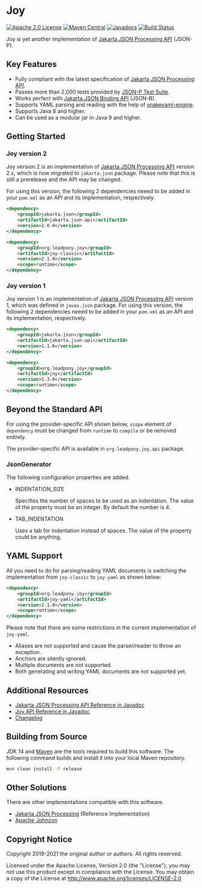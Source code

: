 # Joy

[![Apache 2.0 License](https://img.shields.io/:license-Apache%202.0-blue.svg)](https://www.apache.org/licenses/LICENSE-2.0)
[![Maven Central](https://img.shields.io/maven-central/v/org.leadpony.joy/joy-classic.svg?label=Maven%20Central)](https://search.maven.org/search?q=g:%22org.leadpony.joy%22%20AND%20a:%22joy-classic%22)
[![Javadocs](https://www.javadoc.io/badge/jakarta.json/jakarta.json-api.svg)](https://www.javadoc.io/doc/jakarta.json/jakarta.json-api/1.1.6/index.html)
[![Build Status](https://travis-ci.org/leadpony/joy.svg?branch=master)](https://travis-ci.org/leadpony/joy)

Joy is yet another implementation of [Jakarta JSON Processing API] (JSON-P).

## Key Features

* Fully compliant with the latest specification of [Jakarta JSON Processing API].
* Passes more than 2,000 tests provided by [JSON-P Test Suite].
* Works perfect with [Jakarta JSON Binding API] (JSON-B).
* Supports YAML parsing and reading with the help of [snakeyaml-engine].
* Supports Java 8 and higher.
* Can be used as a modular jar in Java 9 and higher.

## Getting Started

### Joy version 2

Joy version 2 is an implementation of [Jakarta JSON Processing API] version 2.x, which is now migrated to `jakarta.json` package. Please note that this is still a prerelease and the API may be changed.

For using this version, the following 2 dependencies neeed to be added in your `pom.xml` as an API and its implementation, respectively.

```xml
<dependency>
    <groupId>jakarta.json</groupId>
    <artifactId>jakarta.json-api</artifactId>
    <version>2.0.0</version>
</dependency>

<dependency>
    <groupId>org.leadpony.joy</groupId>
    <artifactId>joy-classic</artifactId>
    <version>2.1.0</version>
    <scope>runtime</scope>
</dependency>
```

### Joy version 1

Joy version 1 is an implementation of [Jakarta JSON Processing API] version 1, which was defined in `javax.json` package. For using this version, the following 2 dependencies neeed to be added in your `pom.xml` as an API and its implementation, respectively.

```xml
<dependency>
    <groupId>jakarta.json</groupId>
    <artifactId>jakarta.json-api</artifactId>
    <version>1.1.6</version>
</dependency>

<dependency>
    <groupId>org.leadpony.joy</groupId>
    <artifactId>joy</artifactId>
    <version>1.3.0</version>
    <scope>runtime</scope>
</dependency>
```

## Beyond the Standard API

For using the provider-specific API shown below, `scope` element of `dependency` must be changed from `runtime` to `compile` or be removed entirely.

The provider-specific API is available in `org.leadpony.joy.api` package.

### JsonGenerator

The following configuration properties are added.

* INDENTATION_SIZE

  Specifies the number of spaces to be used as an
  indentation. The value of the property must be an integer. By default the
  number is 4.

* TAB_INDENTATION

  Uses a tab for indentation instead of spaces. The
  value of the property could be anything.

## YAML Support

All you need to do for parsing/reading YAML documents is switching the implementation from `joy-classic` to `joy-yaml` as shown below:

```xml
<dependency>
    <groupId>org.leadpony.joy</groupId>
    <artifactId>joy-yaml</artifactId>
    <version>2.1.0</version>
    <scope>runtime</scope>
</dependency>
```

Please note that there are some restrictions in the current implementation of `joy-yaml`.
* Aliases are not supported and cause the parser/reader to throw an exception.
* Anchors are silently ignored.
* Multiple documents are not supported.
* Both generating and writing YAML documents are not supported yet.

## Additional Resources
* [Jakarta JSON Processing API Reference in Javadoc](https://www.javadoc.io/doc/jakarta.json/jakarta.json-api)
* [Joy API Reference in Javadoc](https://javadoc.io/doc/org.leadpony.joy/joy-core)
* [Changelog](CHANGELOG.md)

## Building from Source

JDK 14 and [Maven] are the tools required to build this software. The following command builds and install it into your local Maven repository.

```bash
mvn clean install -P release
```

## Other Solutions

There are other implementations compatible with this software.

* [Jakarta JSON Processing] (Reference Implementation)
* [Apache Johnzon]

## Copyright Notice
Copyright 2019-2021 the original author or authors. All rights reserved.

Licensed under the Apache License, Version 2.0 (the "License");
you may not use this product except in compliance with the License.
You may obtain a copy of the License at
<http://www.apache.org/licenses/LICENSE-2.0>

[Apache 2.0 License]: https://www.apache.org/licenses/LICENSE-2.0
[Apache Johnzon]: https://johnzon.apache.org/
[Jakarta JSON Binding API]: http://json-b.net/
[Jakarta JSON Processing]: https://eclipse-ee4j.github.io/jsonp/
[Jakarta JSON Processing API]: https://eclipse-ee4j.github.io/jsonp/
[JSON-P Test Suite]: https://github.com/leadpony/jsonp-test-suite
[Maven]: https://maven.apache.org/
[snakeyaml-engine]: https://bitbucket.org/asomov/snakeyaml-engine